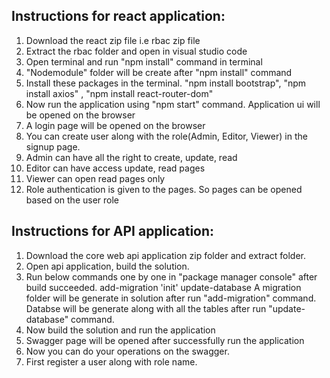 Instructions for react application:
-------------------------------------
1. Download the react zip file i.e rbac zip file
2. Extract the rbac folder and open in visual studio code
3. Open terminal and run "npm install" command in terminal
4. "Nodemodule" folder will be create after "npm install" command
5. Install these packages in the terminal. "npm install bootstrap", "npm install axios" , "npm install react-router-dom"
6. Now run the application using "npm start" command. Application ui will be opened on the browser
7. A login page will be opened on the browser
8. You can create user along with the role(Admin, Editor, Viewer) in the signup page.
9. Admin can have all the right to create, update, read
10. Editor can have access update, read pages
11. Viewer can open read pages only
12. Role authentication is given to the pages. So pages can be opened based on the user role


Instructions for API application:
-------------------------------------
1. Download the core web api application zip folder and extract folder.
2. Open api application, build the solution.
3. Run below commands one by one in "package manager console" after build succeeded.
   add-migration 'init'
   update-database
   A migration folder will be generate in solution after run "add-migration" command.
   Databse will be generate along with all the tables after run "update-database" command.
4. Now build the solution and run the application
5. Swagger page will be opened after successfully run the application
6. Now you can do your operations on the swagger.
7. First register a user along with role name.
